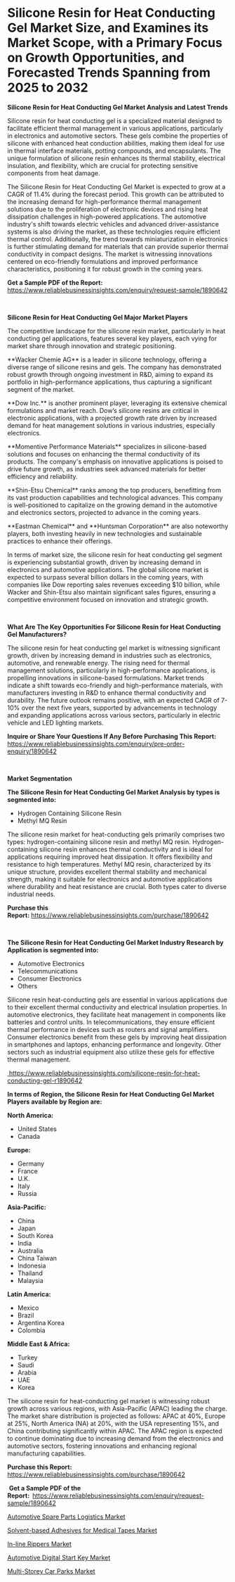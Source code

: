 <p><h1>Silicone Resin for Heat Conducting Gel Market Size, and Examines its Market Scope, with a Primary Focus on Growth Opportunities, and Forecasted Trends Spanning from 2025 to 2032</h1></p><p><strong>Silicone Resin for Heat Conducting Gel Market Analysis and Latest Trends</strong></p>
<p><p>Silicone resin for heat conducting gel is a specialized material designed to facilitate efficient thermal management in various applications, particularly in electronics and automotive sectors. These gels combine the properties of silicone with enhanced heat conduction abilities, making them ideal for use in thermal interface materials, potting compounds, and encapsulants. The unique formulation of silicone resin enhances its thermal stability, electrical insulation, and flexibility, which are crucial for protecting sensitive components from heat damage.</p><p>The Silicone Resin for Heat Conducting Gel Market is expected to grow at a CAGR of 11.4% during the forecast period. This growth can be attributed to the increasing demand for high-performance thermal management solutions due to the proliferation of electronic devices and rising heat dissipation challenges in high-powered applications. The automotive industry's shift towards electric vehicles and advanced driver-assistance systems is also driving the market, as these technologies require efficient thermal control. Additionally, the trend towards miniaturization in electronics is further stimulating demand for materials that can provide superior thermal conductivity in compact designs. The market is witnessing innovations centered on eco-friendly formulations and improved performance characteristics, positioning it for robust growth in the coming years.</p></p>
<p><strong>Get a Sample PDF of the Report:&nbsp;</strong> <a href="https://www.reliablebusinessinsights.com/enquiry/request-sample/1890642?utm_campaign=2127&utm_medium=2&utm_source=Github&utm_content=ia&utm_term=04022025&utm_id=silicone-resin-for-heat-conducting-gel">https://www.reliablebusinessinsights.com/enquiry/request-sample/1890642</a></p>
<p>&nbsp;</p>
<p><strong>Silicone Resin for Heat Conducting Gel Major Market Players</strong></p>
<p><p>The competitive landscape for the silicone resin market, particularly in heat conducting gel applications, features several key players, each vying for market share through innovation and strategic positioning.</p><p>**Wacker Chemie AG** is a leader in silicone technology, offering a diverse range of silicone resins and gels. The company has demonstrated robust growth through ongoing investment in R&D, aiming to expand its portfolio in high-performance applications, thus capturing a significant segment of the market.</p><p>**Dow Inc.** is another prominent player, leveraging its extensive chemical formulations and market reach. Dow’s silicone resins are critical in electronic applications, with a projected growth rate driven by increased demand for heat management solutions in various industries, especially electronics.</p><p>**Momentive Performance Materials** specializes in silicone-based solutions and focuses on enhancing the thermal conductivity of its products. The company's emphasis on innovative applications is poised to drive future growth, as industries seek advanced materials for better efficiency and reliability. </p><p>**Shin-Etsu Chemical** ranks among the top producers, benefitting from its vast production capabilities and technological advances. This company is well-positioned to capitalize on the growing demand in the automotive and electronics sectors, projected to advance in the coming years.</p><p>**Eastman Chemical** and **Huntsman Corporation** are also noteworthy players, both investing heavily in new technologies and sustainable practices to enhance their offerings.</p><p>In terms of market size, the silicone resin for heat conducting gel segment is experiencing substantial growth, driven by increasing demand in electronics and automotive applications. The global silicone market is expected to surpass several billion dollars in the coming years, with companies like Dow reporting sales revenues exceeding $10 billion, while Wacker and Shin-Etsu also maintain significant sales figures, ensuring a competitive environment focused on innovation and strategic growth.</p></p>
<p>&nbsp;</p>
<p><strong>What Are The Key Opportunities For Silicone Resin for Heat Conducting Gel Manufacturers?</strong></p>
<p><p>The silicone resin for heat conducting gel market is witnessing significant growth, driven by increasing demand in industries such as electronics, automotive, and renewable energy. The rising need for thermal management solutions, particularly in high-performance applications, is propelling innovations in silicone-based formulations. Market trends indicate a shift towards eco-friendly and high-performance materials, with manufacturers investing in R&D to enhance thermal conductivity and durability. The future outlook remains positive, with an expected CAGR of 7-10% over the next five years, supported by advancements in technology and expanding applications across various sectors, particularly in electric vehicle and LED lighting markets.</p></p>
<p><strong>Inquire or Share Your Questions If Any Before Purchasing This Report:</strong> <a href="https://www.reliablebusinessinsights.com/enquiry/pre-order-enquiry/1890642?utm_campaign=2127&utm_medium=2&utm_source=Github&utm_content=ia&utm_term=04022025&utm_id=silicone-resin-for-heat-conducting-gel">https://www.reliablebusinessinsights.com/enquiry/pre-order-enquiry/1890642</a></p>
<p>&nbsp;</p>
<p><strong>Market Segmentation</strong></p>
<p><strong>The Silicone Resin for Heat Conducting Gel Market Analysis by types is segmented into:</strong></p>
<p><ul><li>Hydrogen Containing Silicone Resin</li><li>Methyl MQ Resin</li></ul></p>
<p><p>The silicone resin market for heat-conducting gels primarily comprises two types: hydrogen-containing silicone resin and methyl MQ resin. Hydrogen-containing silicone resin enhances thermal conductivity and is ideal for applications requiring improved heat dissipation. It offers flexibility and resistance to high temperatures. Methyl MQ resin, characterized by its unique structure, provides excellent thermal stability and mechanical strength, making it suitable for electronics and automotive applications where durability and heat resistance are crucial. Both types cater to diverse industrial needs.</p></p>
<p><strong>Purchase this Report:&nbsp;</strong><a href="https://www.reliablebusinessinsights.com/purchase/1890642?utm_campaign=2127&utm_medium=2&utm_source=Github&utm_content=ia&utm_term=04022025&utm_id=silicone-resin-for-heat-conducting-gel">https://www.reliablebusinessinsights.com/purchase/1890642</a></p>
<p>&nbsp;</p>
<p><strong>The Silicone Resin for Heat Conducting Gel Market Industry Research by Application is segmented into:</strong></p>
<p><ul><li>Automotive Electronics</li><li>Telecommunications</li><li>Consumer Electronics</li><li>Others</li></ul></p>
<p><p>Silicone resin heat-conducting gels are essential in various applications due to their excellent thermal conductivity and electrical insulation properties. In automotive electronics, they facilitate heat management in components like batteries and control units. In telecommunications, they ensure efficient thermal performance in devices such as routers and signal amplifiers. Consumer electronics benefit from these gels by improving heat dissipation in smartphones and laptops, enhancing performance and longevity. Other sectors such as industrial equipment also utilize these gels for effective thermal management.</p></p>
<p><a href="https://www.reliablebusinessinsights.com/silicone-resin-for-heat-conducting-gel-r1890642?utm_campaign=2127&utm_medium=2&utm_source=Github&utm_content=ia&utm_term=04022025&utm_id=silicone-resin-for-heat-conducting-gel">&nbsp;https://www.reliablebusinessinsights.com/silicone-resin-for-heat-conducting-gel-r1890642</a></p>
<p><strong>In terms of Region, the Silicone Resin for Heat Conducting Gel Market Players available by Region are:</strong></p>
<p>
    <p> <strong> North America: </strong>
        <ul>
            <li>United States</li>
            <li>Canada</li>
        </ul>
        </p> 
    <p> <strong> Europe: </strong>
        <ul>
            <li>Germany</li>
            <li>France</li>
            <li>U.K.</li>
            <li>Italy</li>
            <li>Russia</li>
        </ul>
        </p> 
    <p> <strong> Asia-Pacific: </strong>
        <ul>
            <li>China</li>
            <li>Japan</li>
            <li>South Korea</li>
            <li>India</li>
            <li>Australia</li>
            <li>China Taiwan</li>
            <li>Indonesia</li>
            <li>Thailand</li>
            <li>Malaysia</li>
        </ul>
        </p> 
    <p> <strong> Latin America: </strong>
        <ul>
            <li>Mexico</li>
            <li>Brazil</li>
            <li>Argentina Korea</li>
            <li>Colombia</li>
        </ul>
        </p> 
    <p> <strong> Middle East & Africa: </strong>
        <ul>
            <li>Turkey</li>
            <li>Saudi</li>
            <li>Arabia</li>
            <li>UAE</li>
            <li>Korea</li>
        </ul>
    </p>
    </p>
<p><p>The silicone resin for heat-conducting gel market is witnessing robust growth across various regions, with Asia-Pacific (APAC) leading the charge. The market share distribution is projected as follows: APAC at 40%, Europe at 25%, North America (NA) at 20%, with the USA representing 15%, and China contributing significantly within APAC. The APAC region is expected to continue dominating due to increasing demand from the electronics and automotive sectors, fostering innovations and enhancing regional manufacturing capabilities.</p></p>
<p><strong>Purchase this Report: </strong><a href="https://www.reliablebusinessinsights.com/purchase/1890642?utm_campaign=2127&utm_medium=2&utm_source=Github&utm_content=ia&utm_term=04022025&utm_id=silicone-resin-for-heat-conducting-gel">https://www.reliablebusinessinsights.com/purchase/1890642</a></p>
<p>&nbsp;<strong>Get a Sample PDF of the Report:&nbsp;&nbsp;</strong><a href="https://www.reliablebusinessinsights.com/enquiry/request-sample/1890642?utm_campaign=2127&utm_medium=2&utm_source=Github&utm_content=ia&utm_term=04022025&utm_id=silicone-resin-for-heat-conducting-gel">https://www.reliablebusinessinsights.com/enquiry/request-sample/1890642</a></p>
<p><strong></strong></p>
<p><p><a href="https://www.linkedin.com/pulse/comprehensive-analysis-automotive-spare-parts-logistics-tmj5f?utm_campaign=2127&utm_medium=2&utm_source=Github&utm_content=ia&utm_term=04022025&utm_id=silicone-resin-for-heat-conducting-gel">Automotive Spare Parts Logistics Market</a></p><p><a href="https://github.com/seanmcma708/Market-Research-Report-List-1/blob/main/solvent-based-adhesives-for-medical-tapes-market.md?utm_campaign=2127&utm_medium=2&utm_source=Github&utm_content=ia&utm_term=04022025&utm_id=silicone-resin-for-heat-conducting-gel">Solvent-based Adhesives for Medical Tapes Market</a></p><p><a href="https://www.linkedin.com/pulse/market-study-on85-cagr-forecast-from-2025-2032-offeringsignificant-oipde?utm_campaign=2127&utm_medium=2&utm_source=Github&utm_content=ia&utm_term=04022025&utm_id=silicone-resin-for-heat-conducting-gel">In-line Rippers Market</a></p><p><a href="https://www.linkedin.com/pulse/emerging-automotive-digital-start-key-market-opportunities-muptc?utm_campaign=2127&utm_medium=2&utm_source=Github&utm_content=ia&utm_term=04022025&utm_id=silicone-resin-for-heat-conducting-gel">Automotive Digital Start Key Market</a></p><p><a href="https://www.linkedin.com/pulse/multi-storey-car-parks-market-size-share-trends-analysis-vecbc?utm_campaign=2127&utm_medium=2&utm_source=Github&utm_content=ia&utm_term=04022025&utm_id=silicone-resin-for-heat-conducting-gel">Multi-Storey Car Parks Market</a></p></p>